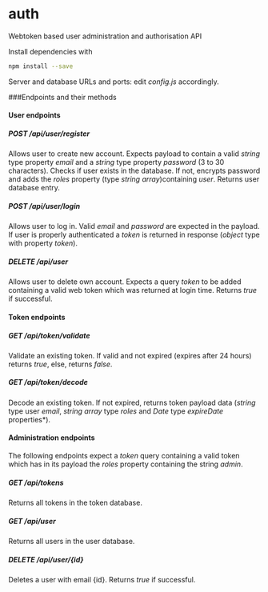 # auth
Webtoken based user administration and authorisation API

Install dependencies with
```bash
npm install --save
```

Server and database URLs and ports: edit *config.js* accordingly.

###Endpoints and their methods

#### User endpoints

##### POST /api/user/register

Allows user to create new account. Expects payload to contain a valid *string* type property *email* and a *string* type property *password* (3 to 30 characters). Checks if user exists in the database. If not, encrypts password and adds the *roles* property (type *string array*)containing *user*. Returns user database entry.

##### POST /api/user/login

Allows user to log in. Valid *email* and *password* are expected in the payload. If user is properly authenticated a *token* is returned in response (*object* type with property *token*).

##### DELETE /api/user

Allows user to delete own account. Expects a query *token* to be added containing a valid web token which was returned at login time. Returns *true* if successful.

#### Token endpoints

##### GET /api/token/validate

Validate an existing token. If valid and not expired (expires after 24 hours) returns *true*, else, returns *false*.

##### GET /api/token/decode

Decode an existing token. If not expired, returns token payload data (*string* type user *email*, *string array* type *roles* and *Date* type *expireDate* properties*).

#### Administration endpoints

The following endpoints expect a *token* query containing a valid token which has in its payload the *roles* property containing the string *admin*.

##### GET /api/tokens

Returns all tokens in the token database.

##### GET /api/user

Returns all users in the user database.

##### DELETE /api/user/{id}

Deletes a user with email {id}. Returns *true* if successful.
